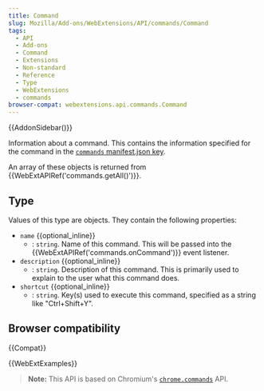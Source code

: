 ```yaml
---
title: Command
slug: Mozilla/Add-ons/WebExtensions/API/commands/Command
tags:
  - API
  - Add-ons
  - Command
  - Extensions
  - Non-standard
  - Reference
  - Type
  - WebExtensions
  - commands
browser-compat: webextensions.api.commands.Command
---
```

{{AddonSidebar()}}

Information about a command. This contains the information specified for the command in the [`commands` manifest.json key](/en-US/docs/Mozilla/Add-ons/WebExtensions/manifest.json/commands).

An array of these objects is returned from {{WebExtAPIRef('commands.getAll()')}}.

## Type

Values of this type are objects. They contain the following properties:

- `name` {{optional_inline}}
  - : `string`. Name of this command. This will be passed into the {{WebExtAPIRef('commands.onCommand')}} event listener.
- `description` {{optional_inline}}
  - : `string`. Description of this command. This is primarily used to explain to the user what this command does.
- `shortcut` {{optional_inline}}
  - : `string`. Key(s) used to execute this command, specified as a string like "Ctrl+Shift+Y".

## Browser compatibility

{{Compat}}

{{WebExtExamples}}

> **Note:** This API is based on Chromium's [`chrome.commands`](https://developer.chrome.com/docs/extensions/reference/commands/) API.
